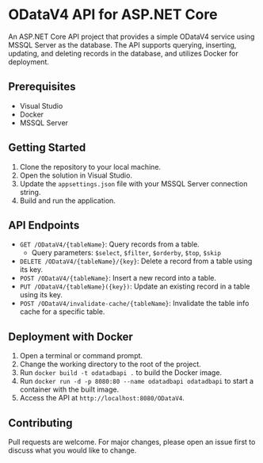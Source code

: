 # ODataV4 API for ASP.NET Core

An ASP.NET Core API project that provides a simple ODataV4 service using MSSQL Server as the database. The API supports querying, inserting, updating, and deleting records in the database, and utilizes Docker for deployment.

## Prerequisites

- Visual Studio
- Docker
- MSSQL Server

## Getting Started

1. Clone the repository to your local machine.
2. Open the solution in Visual Studio.
3. Update the `appsettings.json` file with your MSSQL Server connection string.
4. Build and run the application.

## API Endpoints

- `GET /ODataV4/{tableName}`: Query records from a table.
  - Query parameters: `$select`, `$filter`, `$orderby`, `$top`, `$skip`
- `DELETE /ODataV4/{tableName}/{key}`: Delete a record from a table using its key.
- `POST /ODataV4/{tableName}`: Insert a new record into a table.
- `PUT /ODataV4/{tableName}({key})`: Update an existing record in a table using its key.
- `POST /ODataV4/invalidate-cache/{tableName}`: Invalidate the table info cache for a specific table.

## Deployment with Docker

1. Open a terminal or command prompt.
2. Change the working directory to the root of the project.
3. Run `docker build -t odatadbapi .` to build the Docker image.
4. Run `docker run -d -p 8080:80 --name odatadbapi odatadbapi` to start a container with the built image.
5. Access the API at `http://localhost:8080/ODataV4`.

## Contributing

Pull requests are welcome. For major changes, please open an issue first to discuss what you would like to change.
